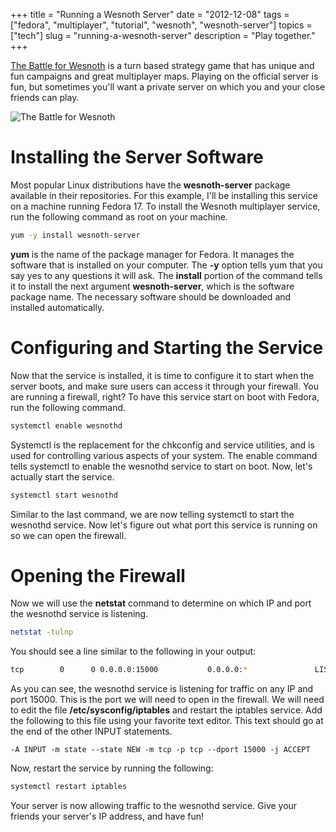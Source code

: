 +++
title = "Running a Wesnoth Server"
date = "2012-12-08"
tags = ["fedora", "multiplayer", "tutorial", "wesnoth", "wesnoth-server"]
topics = ["tech"]
slug = "running-a-wesnoth-server"
description = "Play together."
+++

[The Battle for Wesnoth](http://www.wesnoth.org/) is a turn based strategy game that has unique and fun campaigns and great multiplayer maps. Playing on the official server is fun, but sometimes you'll want a private server on which you and your close friends can play.

![The Battle for Wesnoth](/images/wesnoth_logo.jpg)

# Installing the Server Software

Most popular Linux distributions have the **wesnoth-server** package available in their repositories. For this example, I'll be installing this service on a machine running Fedora 17. To install the Wesnoth multiplayer service, run the following command as root on your machine.

```bash
yum -y install wesnoth-server
```

**yum** is the name of the package manager for Fedora. It manages the software that is installed on your computer. The **-y** option tells yum that you say yes to any questions it will ask. The **install** portion of the command tells it to install the next argument **wesnoth-server**, which is the software package name. The necessary software should be downloaded and installed automatically.

# Configuring and Starting the Service

Now that the service is installed, it is time to configure it to start when the server boots, and make sure users can access it through your firewall. You are running a firewall, right? To have this service start on boot with Fedora, run the following command.

```bash
systemctl enable wesnothd
```

Systemctl is the replacement for the chkconfig and service utilities, and is used for controlling various aspects of your system. The enable command tells systemctl to enable the wesnothd service to start on boot. Now, let's actually start the service.

```bash
systemctl start wesnothd
```

Similar to the last command, we are now telling systemctl to start the wesnothd service. Now let's figure out what port this service is running on so we can open the firewall.

# Opening the Firewall

Now we will use the **netstat** command to determine on which IP and port the wesnothd service is listening.

```bash
netstat -tulnp
```

You should see a line similar to the following in your output:

```bash
tcp        0      0 0.0.0.0:15000           0.0.0.0:*               LISTEN      3151/wesnothd
```

As you can see, the wesnothd service is listening for traffic on any IP and port 15000. This is the port we will need to open in the firewall. We will need to edit the file **/etc/sysconfig/iptables** and restart the iptables service. Add the following to this file using your favorite text editor. This text should go at the end of the other INPUT statements.

```text
-A INPUT -m state --state NEW -m tcp -p tcp --dport 15000 -j ACCEPT
```

Now, restart the service by running the following:

```bash
systemctl restart iptables
```

Your server is now allowing traffic to the wesnothd service. Give your friends your server's IP address, and have fun!
